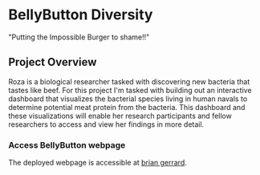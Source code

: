 # BellyButton Diversity
"Putting the Impossible Burger to shame!!"

## Project Overview
Roza is a biological researcher tasked with discovering new bacteria that tastes like beef. For this project I'm tasked with building out an interactive dashboard that visualizes the bacterial species living in human navals to determine potential meat protein from the bacteria. This dashboard and these visualizations will enable her research participants and fellow researchers to access and view her findings in more detail. 



### Access BellyButton webpage 
The deployed webpage is accessible at [brian gerrard](https://cedoula.git).

